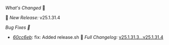 *What's Changed* 🚀

 🔄 *New Release:* v25.1.31.4

 *Bug Fixes 🐛* 
- *[60cc6eb](https://github.com/manisankar-divi/k8s-repo/commit/60cc6eb212e4ac368c8b5f205f341711b93aa5cd)*: fix: Added release.sh
📜 *Full Changelog:* [v25.1.31.3...v25.1.31.4](https://github.com/manisankar-divi/k8s-repo/compare/v25.1.31.3...v25.1.31.4)

